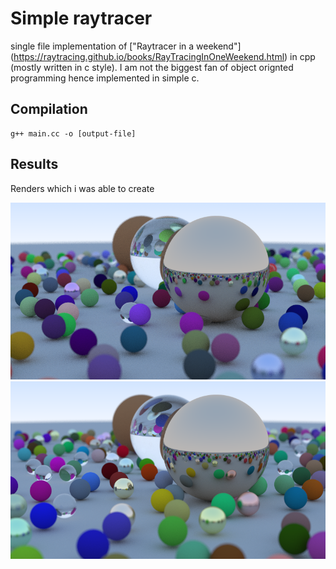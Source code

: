 # Simple raytracer 

single file implementation of ["Raytracer in a weekend"] (https://raytracing.github.io/books/RayTracingInOneWeekend.html) in cpp (mostly written in c style). I am not the biggest fan of object orignted programming hence implemented in simple c. 

## Compilation 

```
g++ main.cc -o [output-file]
```

## Results 

Renders which i was able to create 

![first-image](images/render1.png)
![second-image](images/render2.png)
